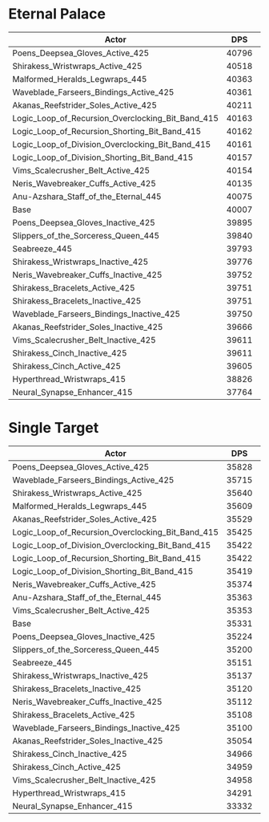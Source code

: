 # Eternal Palace
| Actor | DPS | Increase |
|---|:---:|:---:|
|Poens_Deepsea_Gloves_Active_425|40796|1.97%|
|Shirakess_Wristwraps_Active_425|40518|1.28%|
|Malformed_Heralds_Legwraps_445|40363|0.89%|
|Waveblade_Farseers_Bindings_Active_425|40361|0.88%|
|Akanas_Reefstrider_Soles_Active_425|40211|0.51%|
|Logic_Loop_of_Recursion_Overclocking_Bit_Band_415|40163|0.39%|
|Logic_Loop_of_Recursion_Shorting_Bit_Band_415|40162|0.39%|
|Logic_Loop_of_Division_Overclocking_Bit_Band_415|40161|0.38%|
|Logic_Loop_of_Division_Shorting_Bit_Band_415|40157|0.37%|
|Vims_Scalecrusher_Belt_Active_425|40154|0.37%|
|Neris_Wavebreaker_Cuffs_Active_425|40135|0.32%|
|Anu-Azshara_Staff_of_the_Eternal_445|40075|0.17%|
|Base|40007|0.00%|
|Poens_Deepsea_Gloves_Inactive_425|39895|-0.28%|
|Slippers_of_the_Sorceress_Queen_445|39840|-0.42%|
|Seabreeze_445|39793|-0.54%|
|Shirakess_Wristwraps_Inactive_425|39776|-0.58%|
|Neris_Wavebreaker_Cuffs_Inactive_425|39752|-0.64%|
|Shirakess_Bracelets_Active_425|39751|-0.64%|
|Shirakess_Bracelets_Inactive_425|39751|-0.64%|
|Waveblade_Farseers_Bindings_Inactive_425|39750|-0.64%|
|Akanas_Reefstrider_Soles_Inactive_425|39666|-0.85%|
|Vims_Scalecrusher_Belt_Inactive_425|39611|-0.99%|
|Shirakess_Cinch_Inactive_425|39611|-0.99%|
|Shirakess_Cinch_Active_425|39605|-1.01%|
|Hyperthread_Wristwraps_415|38826|-2.95%|
|Neural_Synapse_Enhancer_415|37764|-5.61%|

# Single Target
| Actor | DPS | Increase |
|---|:---:|:---:|
|Poens_Deepsea_Gloves_Active_425|35828|1.41%|
|Waveblade_Farseers_Bindings_Active_425|35715|1.09%|
|Shirakess_Wristwraps_Active_425|35640|0.87%|
|Malformed_Heralds_Legwraps_445|35609|0.79%|
|Akanas_Reefstrider_Soles_Active_425|35529|0.56%|
|Logic_Loop_of_Recursion_Overclocking_Bit_Band_415|35425|0.27%|
|Logic_Loop_of_Division_Overclocking_Bit_Band_415|35422|0.26%|
|Logic_Loop_of_Recursion_Shorting_Bit_Band_415|35422|0.26%|
|Logic_Loop_of_Division_Shorting_Bit_Band_415|35419|0.25%|
|Neris_Wavebreaker_Cuffs_Active_425|35374|0.12%|
|Anu-Azshara_Staff_of_the_Eternal_445|35363|0.09%|
|Vims_Scalecrusher_Belt_Active_425|35353|0.06%|
|Base|35331|0.00%|
|Poens_Deepsea_Gloves_Inactive_425|35224|-0.30%|
|Slippers_of_the_Sorceress_Queen_445|35200|-0.37%|
|Seabreeze_445|35151|-0.51%|
|Shirakess_Wristwraps_Inactive_425|35137|-0.55%|
|Shirakess_Bracelets_Inactive_425|35120|-0.60%|
|Neris_Wavebreaker_Cuffs_Inactive_425|35112|-0.62%|
|Shirakess_Bracelets_Active_425|35108|-0.63%|
|Waveblade_Farseers_Bindings_Inactive_425|35100|-0.65%|
|Akanas_Reefstrider_Soles_Inactive_425|35054|-0.78%|
|Shirakess_Cinch_Inactive_425|34966|-1.03%|
|Shirakess_Cinch_Active_425|34959|-1.05%|
|Vims_Scalecrusher_Belt_Inactive_425|34958|-1.06%|
|Hyperthread_Wristwraps_415|34291|-2.95%|
|Neural_Synapse_Enhancer_415|33332|-5.66%|
